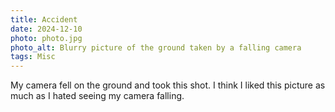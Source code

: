 ```yaml
---
title: Accident
date: 2024-12-10
photo: photo.jpg
photo_alt: Blurry picture of the ground taken by a falling camera
tags: Misc
---
```


My camera fell on the ground and took this shot. I think I liked this picture as much as I hated seeing my camera falling.
